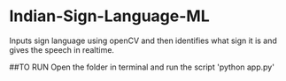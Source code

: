 # Indian-Sign-Language-ML
Inputs sign language using openCV and then identifies what sign it is and gives the speech in realtime.

##TO RUN
Open the folder in terminal and run the script 'python app.py'
